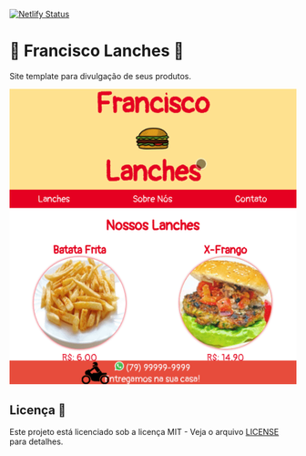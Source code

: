 [![Netlify Status](https://api.netlify.com/api/v1/badges/c4253d60-68d8-4a11-b2ca-a8695dc50ad3/deploy-status)](https://app.netlify.com/sites/franciscolanches/deploys)

# :tada: Francisco Lanches :tada:

Site template para divulgação de seus produtos.

![Site Francisco Lanches](screenshot.gif)

## Licença :memo:

Este projeto está licenciado sob a licença MIT - Veja o arquivo [LICENSE](LICENSE) para detalhes.
